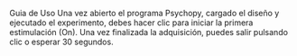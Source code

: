Guia de Uso 
Una vez abierto el programa Psychopy, cargado el diseño y ejecutado el experimento, debes hacer clic para iniciar la primera estimulación (On). Una vez finalizada la adquisición, puedes salir pulsando clic o esperar 30 segundos.



